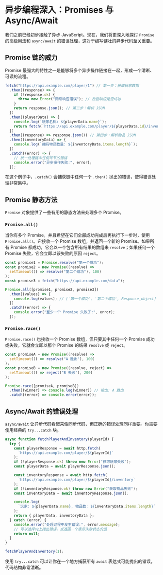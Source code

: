# 异步编程深入：Promises 与 Async/Await

我们之前已经初步接触了异步 JavaScript。现在，我们将更深入地探讨 `Promise` 的高级用法和 `async/await` 的错误处理，这对于编写健壮的异步代码至关重要。

## Promise 链的威力

Promise 最强大的特性之一是能够将多个异步操作链接在一起，形成一个清晰、可读的流程。

```javascript
fetch("https://api.example.com/player/1") // 第一步：获取玩家数据
  .then((response) => {
    if (!response.ok) {
      throw new Error("网络响应错误"); // 检查响应是否成功
    }
    return response.json(); // 第二步：解析 JSON
  })
  .then((playerData) => {
    console.log(`玩家名称: ${playerData.name}`);
    return fetch(`https://api.example.com/player/${playerData.id}/inventory`); // 第三步：获取玩家物品
  })
  .then((response) => response.json()) // 第四步：解析物品 JSON
  .then((inventoryData) => {
    console.log(`拥有物品数量: ${inventoryData.items.length}`);
  })
  .catch((error) => {
    // 统一处理链中任何环节的错误
    console.error("异步操作失败:", error);
  });
```

在这个例子中，`.catch()` 会捕获链中任何一个 `.then()` 抛出的错误，使得错误处理非常集中。

## Promise 静态方法

`Promise` 对象提供了一些有用的静态方法来处理多个 Promise。

### `Promise.all()`

当你有多个 Promise，并且希望在它们全部成功完成后再执行下一步时，使用 `Promise.all()`。它接收一个 Promise 数组，并返回一个新的 Promise。如果所有 Promise 都成功，它会以一个包含所有结果的数组来 `resolve`；如果任何一个 Promise 失败，它会立即以该失败的原因 `reject`。

```javascript
const promise1 = Promise.resolve("第一个成功");
const promise2 = new Promise((resolve) =>
  setTimeout(() => resolve("第二个成功"), 100)
);
const promise3 = fetch("https://api.example.com/data");

Promise.all([promise1, promise2, promise3])
  .then((values) => {
    console.log(values); // ['第一个成功', '第二个成功', Response_object]
  })
  .catch((error) => {
    console.error("至少一个 Promise 失败了:", error);
  });
```

### `Promise.race()`

`Promise.race()` 也接收一个 Promise 数组，但只要其中任何一个 Promise 成功或失败，它就会立即以那个 Promise 的结果 `resolve` 或 `reject`。

```javascript
const promiseA = new Promise((resolve) =>
  setTimeout(() => resolve("A 胜出"), 100)
);
const promiseB = new Promise((resolve, reject) =>
  setTimeout(() => reject("B 失败"), 200)
);

Promise.race([promiseA, promiseB])
  .then((winner) => console.log(winner)) // 输出: A 胜出
  .catch((error) => console.error(error));
```

## Async/Await 的错误处理

`async/await` 让异步代码看起来像同步代码，但正确的错误处理同样重要。你需要使用经典的 `try...catch` 块。

```javascript
async function fetchPlayerAndInventory(playerId) {
  try {
    const playerResponse = await http.fetch(
      `https://api.example.com/player/${playerId}`
    );
    if (!playerResponse.ok) throw new Error("获取玩家失败");
    const playerData = await playerResponse.json();

    const inventoryResponse = await http.fetch(
      `https://api.example.com/player/${playerId}/inventory`
    );
    if (!inventoryResponse.ok) throw new Error("获取物品失败");
    const inventoryData = await inventoryResponse.json();

    console.log(
      `玩家: ${playerData.name}, 物品数: ${inventoryData.items.length}`
    );
    return { playerData, inventoryData };
  } catch (error) {
    console.error("处理过程中发生错误:", error.message);
    // 可以选择向上抛出错误，或返回一个表示失败状态的值
    return null;
  }
}

fetchPlayerAndInventory(1);
```

使用 `try...catch` 可以让你在一个地方捕获所有 `await` 表达式可能抛出的错误，代码结构非常清晰。
